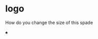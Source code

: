 # logo
How do you change the size of this spade

<!DOCTYPE html>
<!DOCTYPE html>
<html lang="en">
<head>
	<meta charset="utf-8">
	<meta name="viewport" content="width=device-width, initial-scale=1">
	<title>Moving Circle</title>
	<link rel="stylesheet" href="circle.css">
</head>
<body>
	<p>&#9824</p>
</body>
</html>
